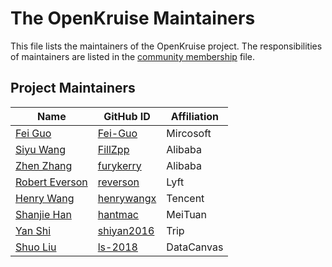 # The OpenKruise Maintainers

This file lists the maintainers of the OpenKruise project. The responsibilities of maintainers are listed in the [community membership](./community-membership.md) file.

## Project Maintainers

| Name | GitHub ID | Affiliation |
| ---- | --------- | ----------- |
| [Fei Guo](mailto:vrgf2003@gmail.com) | [Fei-Guo](https://github.com/Fei-Guo) | Mircosoft |
| [Siyu Wang](mailto:jiuzhu.wsy@alibaba-inc.com) | [FillZpp](https://github.com/FillZpp) | Alibaba |
| [Zhen Zhang](mailto:shouchen.zz@alibaba-inc.com) | [furykerry](https://github.com/furykerry) | Alibaba |
| [Robert Everson](mailto:robert@reverson.net) | [reverson](https://github.com/reverson) | Lyft |
| [Henry Wang](mailto:henrywangx@163.com) | [henrywangx](https://github.com/henrywangx) | Tencent |
| [Shanjie Han](mailto:hantmac@outlook.com) | [hantmac](https://github.com/hantmac) | MeiTuan |
| [Yan Shi](mailto:shiyan20160606@gmail.com) | [shiyan2016](https://github.com/shiyan2016) | Trip |
| [Shuo Liu](mailto:acejilam@gmail.com) | [ls-2018](https://github.com/ls-2018) | DataCanvas |
